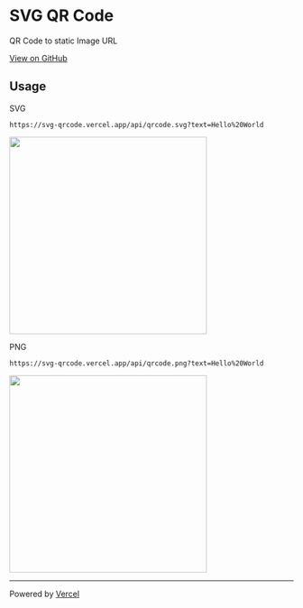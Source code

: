 # SVG QR Code

QR Code to static Image URL

[View on GitHub](https://github.com/seanghay/svg-qrcode-server)

## Usage

SVG

```
https://svg-qrcode.vercel.app/api/qrcode.svg?text=Hello%20World
```

<img src="https://svg-qrcode.vercel.app/api/qrcode.svg?text=Hello%20World" width=350>

PNG

```
https://svg-qrcode.vercel.app/api/qrcode.png?text=Hello%20World
```


<img src="https://svg-qrcode.vercel.app/api/qrcode.png?text=Hello%20World" width=350>

---

Powered by [Vercel](https://vercel.com)

